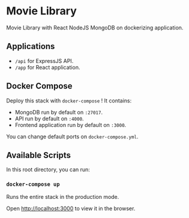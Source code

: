# Movie Library

Movie Library with React NodeJS MongoDB on dockerizing application.

## Applications

- `/api` for ExpressJS API.
- `/app` for React application.

## Docker Compose

Deploy this stack with `docker-compose` ! It contains:

- MongoDB run by default on `:27017`.
- API run by default on `:4000`.
- Frontend application run by default on `:3000`.

You can change default ports on `docker-compose.yml`.

## Available Scripts

In this root directory, you can run:

### `docker-compose up`

Runs the entire stack in the production mode.

Open [http://localhost:3000](http://localhost:3000) to view it in the browser.